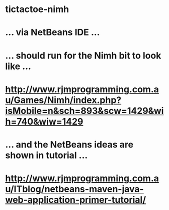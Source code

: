 # tictactoe-nimh
# ... via NetBeans IDE ...
# ... should run for the Nimh bit to look like ...
# http://www.rjmprogramming.com.au/Games/Nimh/index.php?isMobile=n&sch=893&scw=1429&wih=740&wiw=1429
# ... and the NetBeans ideas are shown in tutorial ...
# http://www.rjmprogramming.com.au/ITblog/netbeans-maven-java-web-application-primer-tutorial/
